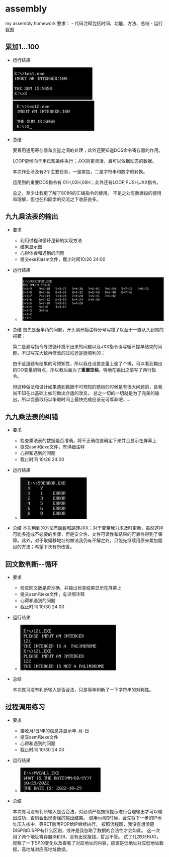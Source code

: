 # assembly

my assembly homework
要求：
    - 代码注释包括时间、功能、方法、总结
    - 运行截图

## 累加1...100

- 运行结果

    ![test](./picture/test.jpg)
    ![test2](./picture/test2.jpg)

- 总结

    要善用通用寄存器和变量之间的处理；此外还要知道DOS命令寄存器的作用。

    LOOP更倾向于用已知条件执行；JXX则更灵活，且可以依据动态的数据。

    本次作业涉及有2个主要任务，一是累加，二是字符串和数字的转换。

    运用到的重要DOS指令有 01H,02H,09H；此外还有LOOP,PUSH,JXX指令。

    总之，至少让我更了解了8086的汇编指令的使用。
    不足之处有数据段的使用和理解，但也在和同学的交流之下收获良多。

## 九九乘法表的输出

- 要求
  - 利用过程和循环逻辑的实现方法
  - 结果显示图
  - 心得体会和遇到的问题
  - 提交exe和asm文件，截止时间10/26 24:00

- 运行结果
  - ![99output](./picture/99output.jpg)
- 总结
  首先是全半角的问题，开头刚开始注释分号写错了以至于一直从头到尾的报错；

  第二是漏写指令导致循环跳不出来的问题以及JXX指令误写循环提早结束的问题，不过写完大致再修改的过程还是挺顺利的；

  由于这道题有结果的可预知性，所以我在设置变量上偷了个懒，可以看到输出的OO变量的特点，所以我后面为了**重置空格**，特地在输出之前写了两行指令。
  
  但这种做法和设计如果遇到数据不可预知的题目的时候是有很大问题的，且我尚不知在此基础上如何做出合适的改变。
  总之一切的一切就是为了完美的输出，所以变量取巧以争取时间上最快完成应该无可厚非吧……


## 九九乘法表的纠错

- 要求
  - 检查乘法表的数据是否准确，将不正确位置确定下来并且显示在屏幕上
  - 提交asm和exe文件，有详细注释
  - 心得和遇到的问题
  - 截止时间 10/26 24:00
- 运行结果
  - ![99error](./picture/99error.jpg)

- 总结
  本次用到的方法有函数和跳转JXX；对于变量我力求及时更新，虽然这样可能多造成不必要的步骤，但是安全性、文件可读性和结果的可靠性得到了保障。此外，对于取偏移地址的做法我仍有不解之处，只能先继续用原来累加题目的方法；希望下次有所改善。

## 回文数判断--循环

- 要求
  - 检查回文数是否准确，并输出检查结果显示在屏幕上
  - 提交asm和exe文件，有详细注释
  - 心得和遇到的问题
  - 截止时间 10/30 24:00
- 运行结果
  - ![121](./picture/121.jpg)

- 总结

  本次练习没有判断输入是否合法，只是简单判断了一下字符串的对称性。

## 过程调用练习

- 要求
  - 接收月/日/年的信息并显示年-月-日
  - 提交asm和exe文件
  - 心得和遇到的问题
  - 截止时间 10/30 24:00
- 运行结果
  - ![mycall](./picture/mycall.jpg)

- 总结

  本次练习没有判断输入是否合法，对必须严格按照提示进行合理输出才可以输出成功，否则会出现奇怪的输出结果。
  调用call的时候，会先将下一步的IP地址压入栈中，等RET后再POP给IP继续执行。
  按照流程图，我没有想清楚DISP和DISPP有什么区别，或许是我忽略了数据的合法性才会如此。
  这一次用了两个地址寄存器SI和DI，没有出现报错，暂且不管。
  试了几次DEBUG，观察了一下SP的变化以及查看了对应地址的内容，应该是低地址对应低地址数据，高地址对应高地址数据。
